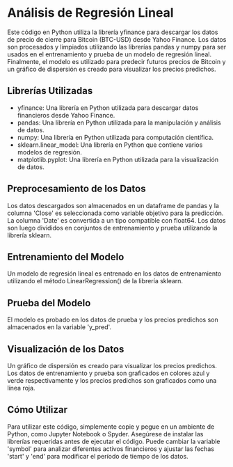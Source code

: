 # Análisis de Regresión Lineal

Este código en Python utiliza la librería yfinance para descargar los datos de precio de cierre para Bitcoin (BTC-USD) desde Yahoo Finance. Los datos son procesados y limpiados utilizando las librerías pandas y numpy para ser usados en el entrenamiento y prueba de un modelo de regresión lineal. Finalmente, el modelo es utilizado para predecir futuros precios de Bitcoin y un gráfico de dispersión es creado para visualizar los precios predichos.

## Librerías Utilizadas

- yfinance: Una librería en Python utilizada para descargar datos financieros desde Yahoo Finance.
- pandas: Una librería en Python utilizada para la manipulación y análisis de datos.
- numpy: Una librería en Python utilizada para computación científica.
- sklearn.linear_model: Una librería en Python que contiene varios modelos de regresión.
- matplotlib.pyplot: Una librería en Python utilizada para la visualización de datos.

## Preprocesamiento de los Datos

Los datos descargados son almacenados en un dataframe de pandas y la columna 'Close' es seleccionada como variable objetivo para la predicción. La columna 'Date' es convertida a un tipo compatible con float64. Los datos son luego divididos en conjuntos de entrenamiento y prueba utilizando la librería sklearn.

## Entrenamiento del Modelo

Un modelo de regresión lineal es entrenado en los datos de entrenamiento utilizando el método LinearRegression() de la librería sklearn.

## Prueba del Modelo

El modelo es probado en los datos de prueba y los precios predichos son almacenados en la variable 'y_pred'.

## Visualización de los Datos

Un gráfico de dispersión es creado para visualizar los precios predichos. Los datos de entrenamiento y prueba son graficados en colores azul y verde respectivamente y los precios predichos son graficados como una línea roja.

## Cómo Utilizar

Para utilizar este código, simplemente copie y pegue en un ambiente de Python, como Jupyter Notebook o Spyder. Asegúrese de instalar las librerías requeridas antes de ejecutar el código. Puede cambiar la variable 'symbol' para analizar diferentes activos financieros y ajustar las fechas 'start' y 'end' para modificar el período de tiempo de los datos.
